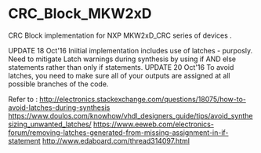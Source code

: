 # CRC_Block_MKW2xD
CRC Block implementation for NXP MKW2xD_CRC series of devices         . 

UPDATE 18 Oct'16
Iniitial implementation includes use of latches - purposly. 
Need to mitigate Latch warnings during synthesis by using if AND else statements rather than only if statements.
UPDATE 20 Oct'16 
To avoid latches, you need to make sure all of your outputs are assigned at all possible branches of the code.

Refer to :  http://electronics.stackexchange.com/questions/18075/how-to-avoid-latches-during-synthesis
            https://www.doulos.com/knowhow/vhdl_designers_guide/tips/avoid_synthesizing_unwanted_latches/
            https://www.eeweb.com/electronics-forum/removing-latches-generated-from-missing-assignment-in-if-statement
            http://www.edaboard.com/thread314097.html
